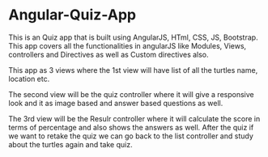 # Angular-Quiz-App


This is an Quiz app that is built using AngularJS, HTml, CSS, JS, Bootstrap. This app covers all the functionalities in angularJS like Modules, Views, controllers and Directives as well as Custom directives also. 

This app as 3 views where the 1st view will have list of all the turtles name, location etc. 

The second view will be the quiz controller where it will give a responsive look and it as image based and answer based questions as well. 

The 3rd view will be the Resulr controller where it will calculate the score in terms of percentage and also shows the answers as well. After the quiz if we want to retake the quiz we can go back to the list controller and study about the turtles again and take quiz.
